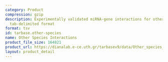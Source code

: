 ```yaml
---
category: Product
compression: gzip
description: Experimentally validated miRNA-gene interactions for other species in
  tab-delimited format
format: tsv
id: tarbase.other-species
name: Other Species Interactions
product_file_size: 164821
product_url: https://dianalab.e-ce.uth.gr/tarbasev9/data/Other_species_TarBase-v9.tsv.gz
layout: product_detail
---
```

